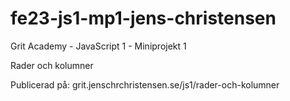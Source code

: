 # fe23-js1-mp1-jens-christensen
Grit Academy - JavaScript 1 - Miniprojekt 1

Rader och kolumner

Publicerad på: grit.jenschrchristensen.se/js1/rader-och-kolumner

